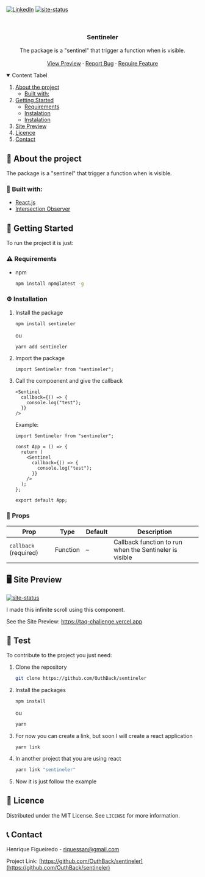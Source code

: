 <!--
*** Thanks for checking out the Best-README-Template. If you have a suggestion
*** that would make this better, please fork the repo and create a pull request
*** or simply open an issue with the tag "enhancement".
*** Thanks again! Now go create something AMAZING! :D
-->

<!-- PROJECT SHIELDS -->
<!--
*** I'm using markdown "reference style" links for readability.
*** Reference links are enclosed in brackets [ ] instead of parentheses ( ).
*** See the bottom of this document for the declaration of the reference variables
*** for contributors-url, forks-url, etc. This is an optional, concise syntax you may use.
*** https://www.markdownguide.org/basic-syntax/#reference-style-links
-->

<!-- [![Forks][forks-shield]][forks-url]
[![Issues][issues-shield]][issues-url]
[![MIT License][license-shield]][license-url]-->

[![LinkedIn][linkedin-shield]][linkedin-url]
[![site-status]](https://taq-challenge.vercel.app)

<!-- PROJECT LOGO -->
<br />
<p align="center">
  <!--
  <a href="https://github.com/OuthBack/taq-challenge">
    <img src=".github/logo.png" alt="Logo" width="80" height="80">
  </a>
  -->

  <h3 align="center">Sentineler</h3>

  <p align="center">
    The package is a "sentinel" that trigger a function when is visible.
    <br />
    <br />
    <a href="https://taq-challenge.vercel.app">View Preview</a>
    ·
    <a href="https://github.com/OuthBack/taq-challenge/issues">Report Bug</a>
    ·
    <a href="https://github.com/OuthBack/taq-challenge/issues">Require Feature</a>
  </p>
</p>

<!-- TABLE OF CONTENTS -->
<details open="open">
  <summary>Content Tabel</summary>
  <ol>
    <li>
      <a href="#about-the-project">About the project</a>
      <ul>
        <li><a href="#built-with">Built with:</a></li>
      </ul>
    </li>
    <li>
      <a href="#getting-started">Getting Started</a>
      <ul>
        <li><a href="#prerequisites">Requirements</a></li>
        <li><a href="#installation">Instalation</a></li>
        <li><a href="#props">Instalation</a></li>
      </ul>
    </li>
    <li><a href="#usage">Site Preview</a></li>
    <li><a href="#license">Licence</a></li>
    <li><a href="#contact">Contact</a></li>

  </ol>
</details>

<!-- ABOUT THE PROJECT -->

## 📖 About the project

The package is a "sentinel" that trigger a function when is visible.

### 🔋 Built with:

- [React.js](https://pt-br.reactjs.org)
- [Intersection Observer](https://developer.mozilla.org/en-US/docs/Web/API/Intersection_Observer_API)

<!-- GETTING STARTED -->

## :scroll: Getting Started

To run the project it is just:

### :warning: Requirements

- npm
  ```sh
  npm install npm@latest -g
  ```

### :gear: Installation

1. Install the package
   ```sh
   npm install sentineler
   ```
   ou
   ```sh
   yarn add sentineler
   ```
2. Import the package
   ```tsx
   import Sentineler from "sentineler";
   ```
3. Call the compoenent and give the callback

   ```tsx
   <Sentinel
     callback={() => {
       console.log("test");
     }}
   />
   ```

   Example:

   ```tsx
   import Sentineler from "sentineler";

   const App = () => {
     return (
       <Sentinel
         callback={() => {
           console.log("test");
         }}
       />
     );
   };

   export default App;
   ```

<!-- Site Preview -->

### :bone: Props

| Prop                  | Type     | Default | Description                                             |
| --------------------- | -------- | ------- | ------------------------------------------------------- |
| `callback` (required) | Function | –       | Callback function to run when the Sentineler is visible |

## 🖥️ Site Preview

[![site-status]](https://taq-challenge.vercel.app)

I made this infinite scroll using this component.
<br/>

<!-- [![Product Name Screen Shot][product-screenshot]](https://taq-challenge.vercel.app) -->

See the Site Preview:
https://taq-challenge.vercel.app

## :dart: Test

To contribute to the project you just need:

1. Clone the repository
   ```sh
   git clone https://github.com/OuthBack/sentineler
   ```
2. Install the packages
   ```sh
   npm install
   ```
   ou
   ```sh
   yarn
   ```
3. For now you can create a link, but soon I will create a react application
   ```
   yarn link
   ```
4. In another project that you are using react
   ```sh
   yarn link "sentineler"
   ```
5. Now it is just follow the example

<!-- LICENÇA -->

## :pencil: Licence

Distributed under the MIT License. See `LICENSE` for more information.

<!-- CONTACT -->

## :telephone_receiver: Contact

Henrique Figueiredo - riquessan@gmail.com

Project Link: [https://github.com/OuthBack/sentineler](https://github.com/OuthBack/sentineler)

<!-- MARKDOWN LINKS & IMAGES -->
<!-- https://www.markdownguide.org/basic-syntax/#reference-style-links -->

[contributors-shield]: https://img.shields.io/github/OuthBack/sentineler/Best-README-Template.svg?style=for-the-badge
[contributors-url]: https://github.com/OuthBack/sentineler/graphs/contributors
[forks-shield]: https://img.shields.io/github/forks/OuthBack/sentineler.svg?style=for-the-badge
[forks-url]: https://github.com/OuthBack/sentineler/network/members
[stars-shield]: https://img.shields.io/github/stars/OuthBack/sentineler.svg?style=for-the-badge
[stars-url]: https://github.com/OuthBack/sentineler/stargazers
[issues-shield]: https://img.shields.io/github/issues/OuthBack/sentineler.svg?style=for-the-badge
[issues-url]: https://github.com/OuthBack/sentineler/issues
[license-shield]: https://img.shields.io/github/license/OuthBack/sentineler.svg?style=for-the-badge
[license-url]: https://github.com/OuthBack/sentineler/blob/master/LICENSE.txt
[linkedin-shield]: https://img.shields.io/badge/-LinkedIn-black.svg?style=for-the-badge&logo=linkedin&colorB=555
[linkedin-url]: https://www.linkedin.com/in/henrique-figueiredo-0396921a7/
[product-screenshot]: .github/screenshot.png
[site-status]: https://img.shields.io/website/https/vercel.com/outhback/sentineler/path/to/page.html.svg.?style=for-the-badge
